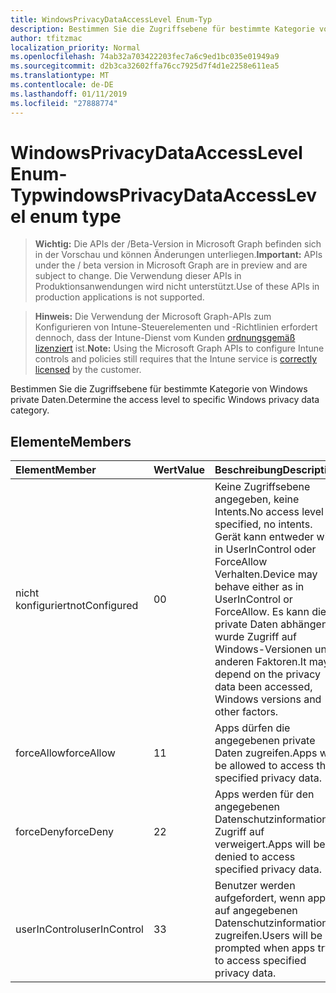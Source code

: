 ```yaml
---
title: WindowsPrivacyDataAccessLevel Enum-Typ
description: Bestimmen Sie die Zugriffsebene für bestimmte Kategorie von Windows private Daten.
author: tfitzmac
localization_priority: Normal
ms.openlocfilehash: 74ab32a703422203fec7a6c9ed1bc035e01949a9
ms.sourcegitcommit: d2b3ca32602ffa76cc7925d7f4d1e2258e611ea5
ms.translationtype: MT
ms.contentlocale: de-DE
ms.lasthandoff: 01/11/2019
ms.locfileid: "27888774"
---
```

# <a name="windowsprivacydataaccesslevel-enum-type"></a><span data-ttu-id="160eb-103">WindowsPrivacyDataAccessLevel Enum-Typ</span><span class="sxs-lookup"><span data-stu-id="160eb-103">windowsPrivacyDataAccessLevel enum type</span></span>

> <span data-ttu-id="160eb-104">**Wichtig:** Die APIs der /Beta-Version in Microsoft Graph befinden sich in der Vorschau und können Änderungen unterliegen.</span><span class="sxs-lookup"><span data-stu-id="160eb-104">**Important:** APIs under the / beta version in Microsoft Graph are in preview and are subject to change.</span></span> <span data-ttu-id="160eb-105">Die Verwendung dieser APIs in Produktionsanwendungen wird nicht unterstützt.</span><span class="sxs-lookup"><span data-stu-id="160eb-105">Use of these APIs in production applications is not supported.</span></span>

> <span data-ttu-id="160eb-106">**Hinweis:** Die Verwendung der Microsoft Graph-APIs zum Konfigurieren von Intune-Steuerelementen und -Richtlinien erfordert dennoch, dass der Intune-Dienst vom Kunden [ordnungsgemäß lizenziert](https://go.microsoft.com/fwlink/?linkid=839381) ist.</span><span class="sxs-lookup"><span data-stu-id="160eb-106">**Note:** Using the Microsoft Graph APIs to configure Intune controls and policies still requires that the Intune service is [correctly licensed](https://go.microsoft.com/fwlink/?linkid=839381) by the customer.</span></span>

<span data-ttu-id="160eb-107">Bestimmen Sie die Zugriffsebene für bestimmte Kategorie von Windows private Daten.</span><span class="sxs-lookup"><span data-stu-id="160eb-107">Determine the access level to specific Windows privacy data category.</span></span>
## <a name="members"></a><span data-ttu-id="160eb-108">Elemente</span><span class="sxs-lookup"><span data-stu-id="160eb-108">Members</span></span>
|<span data-ttu-id="160eb-109">Element</span><span class="sxs-lookup"><span data-stu-id="160eb-109">Member</span></span>|<span data-ttu-id="160eb-110">Wert</span><span class="sxs-lookup"><span data-stu-id="160eb-110">Value</span></span>|<span data-ttu-id="160eb-111">Beschreibung</span><span class="sxs-lookup"><span data-stu-id="160eb-111">Description</span></span>|
|:---|:---|:---|
|<span data-ttu-id="160eb-112">nicht konfiguriert</span><span class="sxs-lookup"><span data-stu-id="160eb-112">notConfigured</span></span>|<span data-ttu-id="160eb-113">0</span><span class="sxs-lookup"><span data-stu-id="160eb-113">0</span></span>|<span data-ttu-id="160eb-114">Keine Zugriffsebene angegeben, keine Intents.</span><span class="sxs-lookup"><span data-stu-id="160eb-114">No access level specified, no intents.</span></span> <span data-ttu-id="160eb-115">Gerät kann entweder wie in UserInControl oder ForceAllow Verhalten.</span><span class="sxs-lookup"><span data-stu-id="160eb-115">Device may behave either as in UserInControl or ForceAllow.</span></span> <span data-ttu-id="160eb-116">Es kann die private Daten abhängen wurde Zugriff auf Windows-Versionen und anderen Faktoren.</span><span class="sxs-lookup"><span data-stu-id="160eb-116">It may depend on the privacy data been accessed, Windows versions and other factors.</span></span>|
|<span data-ttu-id="160eb-117">forceAllow</span><span class="sxs-lookup"><span data-stu-id="160eb-117">forceAllow</span></span>|<span data-ttu-id="160eb-118">1</span><span class="sxs-lookup"><span data-stu-id="160eb-118">1</span></span>|<span data-ttu-id="160eb-119">Apps dürfen die angegebenen private Daten zugreifen.</span><span class="sxs-lookup"><span data-stu-id="160eb-119">Apps will be allowed to access the specified privacy data.</span></span>|
|<span data-ttu-id="160eb-120">forceDeny</span><span class="sxs-lookup"><span data-stu-id="160eb-120">forceDeny</span></span>|<span data-ttu-id="160eb-121">2</span><span class="sxs-lookup"><span data-stu-id="160eb-121">2</span></span>|<span data-ttu-id="160eb-122">Apps werden für den angegebenen Datenschutzinformationen Zugriff auf verweigert.</span><span class="sxs-lookup"><span data-stu-id="160eb-122">Apps will be denied to access specified privacy data.</span></span>|
|<span data-ttu-id="160eb-123">userInControl</span><span class="sxs-lookup"><span data-stu-id="160eb-123">userInControl</span></span>|<span data-ttu-id="160eb-124">3</span><span class="sxs-lookup"><span data-stu-id="160eb-124">3</span></span>|<span data-ttu-id="160eb-125">Benutzer werden aufgefordert, wenn apps auf angegebenen Datenschutzinformationen zugreifen.</span><span class="sxs-lookup"><span data-stu-id="160eb-125">Users will be prompted when apps try to access specified privacy data.</span></span>|





